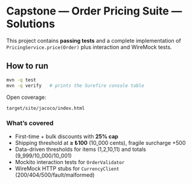 # Capstone — Order Pricing Suite — Solutions

This project contains **passing tests** and a complete implementation of `PricingService.price(Order)` plus interaction and WireMock tests.

## How to run
```bash
mvn -q test
mvn -q verify   # prints the Surefire console table
```

Open coverage:
```
target/site/jacoco/index.html
```

### What’s covered
- First-time + bulk discounts with **25% cap**
- Shipping threshold at **≥ ₺100** (10_000 cents), fragile surcharge +500
- Data-driven thresholds for items (1,2,10,11) and totals (9_999/10_000/10_001)
- Mockito interaction tests for `OrderValidator`
- WireMock HTTP stubs for `CurrencyClient` (200/404/500/fault/malformed)

